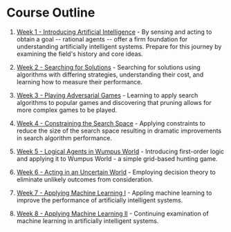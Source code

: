 # Course Outline

1. [Week 1 - Introducing Artificial Intelligence](./week-1-introducing-ai.md) - By sensing and acting to obtain a goal -- rational agents -- offer a firm foundation for understanding artificially intelligent systems.  Prepare for this journey by examining the field's history and core ideas.

1. [Week 2 - Searching for Solutions](./week-2-search.md) - Searching for solutions using algorithms with differing strategies, understanding their cost, and learning how to measure their performance.

1. [Week 3 - Playing Adversarial Games](./week-3-playing-adversarial-games.md) - Learning to apply search algorithms to popular games and discovering that pruning allows for more complex games to be played.

1. [Week 4 - Constraining the Search Space](./week-4-constraining-the-search-space.md) - Applying constraints to reduce the size of the search space resulting in dramatic improvements in search algorithm performance.

1. [Week 5 - Logical Agents in Wumpus World](./week-5-logical-agents-in-wumpus-world.md) - Introducing first-order logic and applying it to Wumpus World - a simple grid-based hunting game.

1. [Week 6 - Acting in an Uncertain World](./week-6-acting-in-an-uncertain-world.md) - Employing decision theory to eliminate unlikely outcomes from consideration.

1. [Week 7 - Applying Machine Learning I](./week-7-applying-machine-learning-1.md) - Appling machine learning to improve the performance of artificially intelligent systems.

1. [Week 8 - Applying Machine Learning II](./week-8-applying-machine-learning-2.md) - Continuing examination of machine learning in artificially intelligent systems.